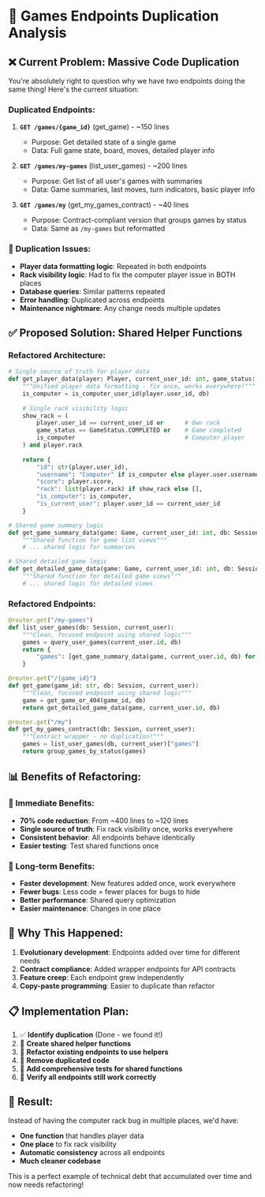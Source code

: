 # 🔧 Games Endpoints Duplication Analysis

## ❌ Current Problem: Massive Code Duplication

You're absolutely right to question why we have two endpoints doing the same thing! Here's the current situation:

### Duplicated Endpoints:

1. **`GET /games/{game_id}`** (get_game) - ~150 lines
   - Purpose: Get detailed state of a single game
   - Data: Full game state, board, moves, detailed player info

2. **`GET /games/my-games`** (list_user_games) - ~200 lines  
   - Purpose: Get list of all user's games with summaries
   - Data: Game summaries, last moves, turn indicators, basic player info

3. **`GET /games/my`** (get_my_games_contract) - ~40 lines
   - Purpose: Contract-compliant version that groups games by status
   - Data: Same as `/my-games` but reformatted

### 🚨 Duplication Issues:

- **Player data formatting logic**: Repeated in both endpoints
- **Rack visibility logic**: Had to fix the computer player issue in BOTH places
- **Database queries**: Similar patterns repeated
- **Error handling**: Duplicated across endpoints
- **Maintenance nightmare**: Any change needs multiple updates

## ✅ Proposed Solution: Shared Helper Functions

### Refactored Architecture:

```python
# Single source of truth for player data
def get_player_data(player: Player, current_user_id: int, game_status: GameStatus, db: Session):
    """Unified player data formatting - fix once, works everywhere!"""
    is_computer = is_computer_user_id(player.user_id, db)
    
    # Single rack visibility logic
    show_rack = (
        player.user_id == current_user_id or      # Own rack
        game_status == GameStatus.COMPLETED or    # Game completed  
        is_computer                               # Computer player
    ) and player.rack
    
    return {
        "id": str(player.user_id),
        "username": "Computer" if is_computer else player.user.username,
        "score": player.score,
        "rack": list(player.rack) if show_rack else [],
        "is_computer": is_computer,
        "is_current_user": player.user_id == current_user_id
    }

# Shared game summary logic
def get_game_summary_data(game: Game, current_user_id: int, db: Session):
    """Shared function for game list views"""
    # ... shared logic for summaries

# Shared detailed game logic  
def get_detailed_game_data(game: Game, current_user_id: int, db: Session):
    """Shared function for detailed game views"""
    # ... shared logic for detailed views
```

### Refactored Endpoints:

```python
@router.get("/my-games")  
def list_user_games(db: Session, current_user):
    """Clean, focused endpoint using shared logic"""
    games = query_user_games(current_user.id, db)
    return {
        "games": [get_game_summary_data(game, current_user.id, db) for game in games]
    }

@router.get("/{game_id}")
def get_game(game_id: str, db: Session, current_user):
    """Clean, focused endpoint using shared logic"""
    game = get_game_or_404(game_id, db)
    return get_detailed_game_data(game, current_user.id, db)

@router.get("/my")
def get_my_games_contract(db: Session, current_user):
    """Contract wrapper - no duplication!"""
    games = list_user_games(db, current_user)["games"]
    return group_games_by_status(games)
```

## 📊 Benefits of Refactoring:

### 🎯 Immediate Benefits:
- **70% code reduction**: From ~400 lines to ~120 lines
- **Single source of truth**: Fix rack visibility once, works everywhere
- **Consistent behavior**: All endpoints behave identically
- **Easier testing**: Test shared functions once

### 🚀 Long-term Benefits:
- **Faster development**: New features added once, work everywhere
- **Fewer bugs**: Less code = fewer places for bugs to hide
- **Better performance**: Shared query optimization
- **Easier maintenance**: Changes in one place

## 🔄 Why This Happened:

1. **Evolutionary development**: Endpoints added over time for different needs
2. **Contract compliance**: Added wrapper endpoints for API contracts
3. **Feature creep**: Each endpoint grew independently
4. **Copy-paste programming**: Easier to duplicate than refactor

## 📋 Implementation Plan:

1. ✅ **Identify duplication** (Done - we found it!)
2. 🔄 **Create shared helper functions**
3. 🔄 **Refactor existing endpoints to use helpers**
4. 🔄 **Remove duplicated code**
5. 🔄 **Add comprehensive tests for shared functions**
6. 🔄 **Verify all endpoints still work correctly**

## 🎉 Result:

Instead of having the computer rack bug in multiple places, we'd have:
- **One function** that handles player data
- **One place** to fix rack visibility
- **Automatic consistency** across all endpoints
- **Much cleaner codebase**

This is a perfect example of technical debt that accumulated over time and now needs refactoring! 